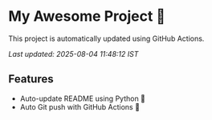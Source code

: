 # My Awesome Project 🚀

This project is automatically updated using GitHub Actions.

_Last updated: 2025-08-04 11:48:12 IST_

## Features
- Auto-update README using Python 🐍
- Auto Git push with GitHub Actions 🤖

